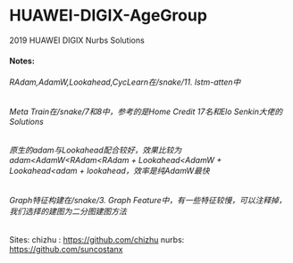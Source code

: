 # HUAWEI-DIGIX-AgeGroup
2019 HUAWEI DIGIX Nurbs Solutions

#### Notes:
###### RAdam,AdamW,Lookahead,CycLearn在/snake/11. lstm-atten中
###### Meta Train在/snake/7和8中，参考的是Home Credit 17名和Elo Senkin大佬的Solutions
###### 原生的adam与Lookahead配合较好，效果比较为adam<AdamW<RAdam<RAdam + Lookahead<AdamW + Lookahead<adam + lookahead，效率是纯AdamW最快
###### Graph特征构建在/snake/3. Graph Feature中，有一些特征较慢，可以注释掉，我们选择的建图为二分图建图方法

Sites:
chizhu : https://github.com/chizhu
nurbs: https://github.com/suncostanx
